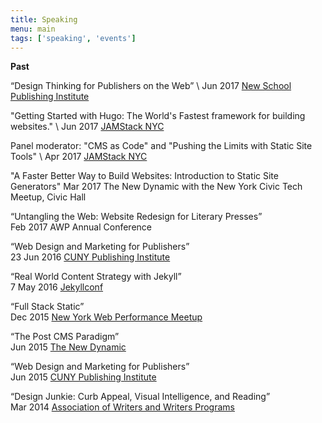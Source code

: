 ```yaml
---
title: Speaking
menu: main
tags: ['speaking', 'events']
---
```


**Past**

“Design Thinking for Publishers on the Web”  \\
Jun 2017 [New School Publishing Institute](http://www.newschool.edu/publishing-institute/)

"Getting Started with Hugo: The World's Fastest framework for building websites." \\
Jun 2017 [JAMStack NYC](https://www.meetup.com/JAMstack-nyc/events/240821007/)


Panel moderator: "CMS as Code" and "Pushing the Limits with Static Site Tools" \\
Apr 2017 [JAMStack NYC](https://www.meetup.com/JAMstack-nyc/events/238110931/)

"A Faster Better Way to Build Websites: Introduction to Static Site Generators"
Mar 2017 The New Dynamic with the New York Civic Tech Meetup, Civic Hall

“Untangling the Web: Website Redesign for Literary Presses”
<br>Feb 2017 AWP Annual Conference


“Web Design and Marketing for Publishers”
<br>23 Jun 2016 [CUNY Publishing Institute](http://cpi.journalism.cuny.edu/)

“Real World Content Strategy with Jekyll”
<br>7 May 2016 [Jekyllconf](http://jekyllrb.com/)

“Full Stack Static”
<br>Dec 2015 [New York Web Performance Meetup](https://youtu.be/cTjw-QUpoVs)

“The Post CMS Paradigm”
<br>Jun 2015 [The New Dynamic](https://speakerdeck.com/budparr/static-site-generators-and-the-post-cms-paradigm-ii-without-notes)

“Web Design and Marketing for Publishers”
<br>Jun 2015 [CUNY Publishing Institute](/article/speaking-at-cuny-publishing-institute/)

“Design Junkie: Curb Appeal, Visual Intelligence, and Reading”
<br>Mar 2014 [Association of Writers and Writers Programs](https://www.awpwriter.org/awp_conference/schedule_overview/2014_SEATTLE?date=2014-03-01&amp;from_time=&amp;to_time=&amp;event_keyword=&amp;participant=&amp;type=all)
